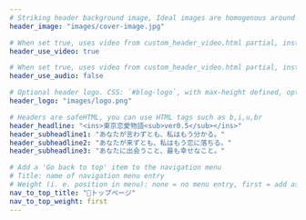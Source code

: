 ```yaml
---
# Striking header background image, Ideal images are homogenous around the centre and contrasting to the text. Non-ideal images can use `title_guard`
header_image: "images/cover-image.jpg"

# When set true, uses video from custom_header_video.html partial, instead of header_image
header_use_video: true

# When set true, uses video from custom_header_video.html partial, instead of header_image
header_use_audio: false

# Optional header logo. CSS: `#blog-logo`, with max-height defined, optimize to prevent scaling
header_logo: "images/logo.png"

# Headers are safeHTML, you can use HTML tags such as b,i,u,br
header_headline: "<ins>東京恋愛物語<sub>ver0.5</sub></ins>"
header_subheadline1: "あなたが言わずとも、私はもう分かる。"
header_subheadline2: "あなたが来ずとも、私はもう恋に落ちる。"
header_subheadline3: "あなたに出会うこと、最も幸せなこと。"

# Add a 'Go back to top' item to the navigation menu
# Title: name of navigation menu entry
# Weight (i. e. position in menu): none = no menu entry, first = add as first entry, last = ad as last entry
nav_to_top_title: "🔖トップページ"
nav_to_top_weight: first
---
```

